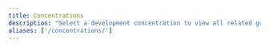 ```yaml
---
title: Concentrations
description: "Select a development concentration to view all related guides."
aliases: ['/concentrations/']
---
```

